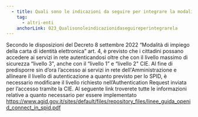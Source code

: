 ```yaml
---
  - title: Quali sono le indicazioni da seguire per integrare la modalità di autenticazione con CIE di livello 1 e 2, in riferimento alla misura 1.4.4?
    tag:
      - altri-enti
    anchorLink: 023_Qualisonoleindicazionidaseguireperintegrarela
---
```


Secondo le disposizioni del Decreto 8 settembre 2022 “Modalità di impiego della carta di identità elettronica” art. 4, è previsto che i cittadini possano accedere ai servizi in rete autenticandosi oltre che con il livello massimo di sicurezza “livello 3", anche con il “livello 1” e “livello 2" CIE. Al fine di predisporre sin d’ora l’accesso ai servizi in rete dell'Amministrazione e allineare il livello di autenticazione a quanto previsto per lo SPID, è necessario modificare il livello richiesto nell’Authentication Request inviata per l’accesso tramite la CIE. Al seguente link troverete tutte le informazioni relative a quanto necessario per essere implementato <a target="_blank" href="https://www.agid.gov.it/sites/default/files/repository_files/linee_guida_openid_connect_in_spid.pdf">https://www.agid.gov.it/sites/default/files/repository_files/linee_guida_openid_connect_in_spid.pdf</a>